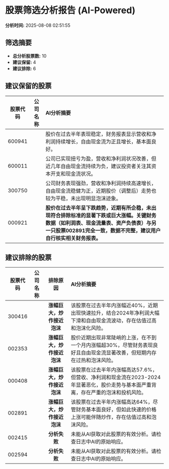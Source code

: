 # 股票筛选分析报告 (AI-Powered)

**分析时间:** 2025-08-08 02:51:55

## 筛选摘要

- **总分析股票数:** 10
- **建议保留:** 4
- **建议排除:** 6

## 建议保留的股票

| 股票代码 | 公司名称 | AI分析摘要 |
|:---:|:---:|:---|
| 600941 |  | 股价在过去半年表现稳定，财务报表显示营收和净利润持续增长，自由现金流为正且增长，基本面良好。 |
| 600011 |  | 公司已实现扭亏为盈，营收和净利润状况改善，但近几年自由现金流持续为负，建议投资者关注其资本开支和现金流状况。 |
| 300750 |  | 公司财务表现强劲，营收和净利润持续高速增长，自由现金流稳健为正，近期股价（调整后）走势也较为平稳，未出现明显泡沫迹象。 |
| 000921 |  | **股价在过去半年呈下跌趋势，近期有所企稳，未出现符合排除标准的显著下跌或巨大涨幅。关键财务数据（如利润表、现金流量表、资产负债表）与另一只股票002891完全一致，数据不完整，建议用户自行核实相关财务报表。** |

## 建议排除的股票

| 股票代码 | 公司名称 | 排除原因 | AI分析摘要 |
|:---:|:---:|:---:|:---|
| 300416 |  | **涨幅巨大，炒作接近泡沫** | 该股票在过去半年内涨幅近40%，近期出现快速拉升，结合2024年净利润大幅下滑和自由现金流波动，存在估值过高和泡沫化风险。 |
| 002353 |  | **涨幅巨大，炒作接近泡沫** | 股价近期出现非常陡峭的上涨，在不到一个月内涨幅超30%，尽管财务表现良好且自由现金流显著改善，但短期内存在过热和泡沫风险。 |
| 000408 |  | **涨幅巨大，炒作接近泡沫** | 该股票在过去半年内涨幅高达57.6%，但营收、净利润和现金流在2023-2024年显著恶化，股价走势与基本面严重背离，存在严重的泡沫和投机风险。 |
| 002891 |  | **涨幅巨大，炒作接近泡沫** | 该股票在过去半年内涨幅高达64%，尽管财务基本面良好，但如此快速的价格上涨可能伴随炒作，存在估值过高和泡沫风险。 |
| 002415 |  | **分析失败** | 未能从AI获取对此股票的有效分析。请检查日志中AI的原始响应。 |
| 002594 |  | **分析失败** | 未能从AI获取对此股票的有效分析。请检查日志中AI的原始响应。 |
